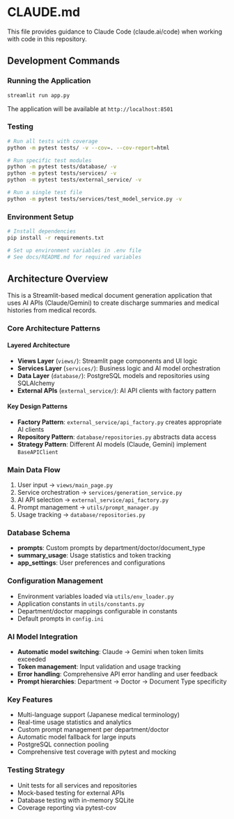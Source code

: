 # CLAUDE.md

This file provides guidance to Claude Code (claude.ai/code) when working with code in this repository.

## Development Commands

### Running the Application
```bash
streamlit run app.py
```
The application will be available at `http://localhost:8501`

### Testing
```bash
# Run all tests with coverage
python -m pytest tests/ -v --cov=. --cov-report=html

# Run specific test modules
python -m pytest tests/database/ -v
python -m pytest tests/services/ -v 
python -m pytest tests/external_service/ -v

# Run a single test file
python -m pytest tests/services/test_model_service.py -v
```

### Environment Setup
```bash
# Install dependencies
pip install -r requirements.txt

# Set up environment variables in .env file
# See docs/README.md for required variables
```

## Architecture Overview

This is a Streamlit-based medical document generation application that uses AI APIs (Claude/Gemini) to create discharge summaries and medical histories from medical records.

### Core Architecture Patterns

#### Layered Architecture
- **Views Layer** (`views/`): Streamlit page components and UI logic
- **Services Layer** (`services/`): Business logic and AI model orchestration  
- **Data Layer** (`database/`): PostgreSQL models and repositories using SQLAlchemy
- **External APIs** (`external_service/`): AI API clients with factory pattern

#### Key Design Patterns
- **Factory Pattern**: `external_service/api_factory.py` creates appropriate AI clients
- **Repository Pattern**: `database/repositories.py` abstracts data access
- **Strategy Pattern**: Different AI models (Claude, Gemini) implement `BaseAPIClient`

### Main Data Flow
1. User input → `views/main_page.py`
2. Service orchestration → `services/generation_service.py`
3. AI API selection → `external_service/api_factory.py`
4. Prompt management → `utils/prompt_manager.py`
5. Usage tracking → `database/repositories.py`

### Database Schema
- **prompts**: Custom prompts by department/doctor/document_type
- **summary_usage**: Usage statistics and token tracking
- **app_settings**: User preferences and configurations

### Configuration Management
- Environment variables loaded via `utils/env_loader.py`
- Application constants in `utils/constants.py`
- Department/doctor mappings configurable in constants
- Default prompts in `config.ini`

### AI Model Integration
- **Automatic model switching**: Claude → Gemini when token limits exceeded
- **Token management**: Input validation and usage tracking
- **Error handling**: Comprehensive API error handling and user feedback
- **Prompt hierarchies**: Department → Doctor → Document Type specificity

### Key Features
- Multi-language support (Japanese medical terminology)
- Real-time usage statistics and analytics
- Custom prompt management per department/doctor
- Automatic model fallback for large inputs
- PostgreSQL connection pooling
- Comprehensive test coverage with pytest and mocking

### Testing Strategy
- Unit tests for all services and repositories
- Mock-based testing for external APIs
- Database testing with in-memory SQLite
- Coverage reporting via pytest-cov

